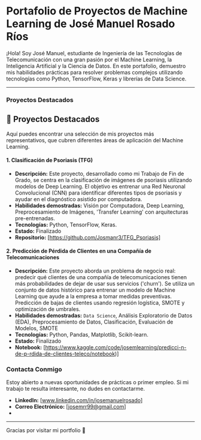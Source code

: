 # Portafolio de Proyectos de Machine Learning de José Manuel Rosado Ríos

¡Hola! Soy José Manuel, estudiante de Ingeniería de las Tecnologías de Telecomunicación con una gran pasión por el Machine Learning, la Inteligencia Artificial y la Ciencia de Datos. En este portafolio, demuestro mis habilidades prácticas para resolver problemas complejos utilizando tecnologías como Python, TensorFlow, Keras y librerías de Data Science.

---

### **Proyectos Destacados**
## 🚀 Proyectos Destacados

Aquí puedes encontrar una selección de mis proyectos más representativos, que cubren diferentes áreas de aplicación del Machine Learning.

#### **1. Clasificación de Psoriasis (TFG)**
* **Descripción:** Este proyecto, desarrollado como mi Trabajo de Fin de Grado, se centra en la clasificación de imágenes de psoriasis utilizando modelos de Deep Learning. El objetivo es entrenar una Red Neuronal Convolucional (CNN) para identificar diferentes tipos de psoriasis y ayudar en el diagnóstico asistido por computadora.
* **Habilidades demostradas:** Visión por Computadora, Deep Learning, Preprocesamiento de Imágenes, 'Transfer Learning' con arquitecturas pre-entrenadas.
* **Tecnologías:** Python, TensorFlow, Keras.
* **Estado:** Finalizado
* **Repositorio:** [https://github.com/Josmanr3/TFG_Psoriasis]

#### **2. Predicción de Pérdida de Clientes en una Compañía de Telecomunicaciones**
* **Descripción:** Este proyecto aborda un problema de negocio real: predecir qué clientes de una compañía de telecomunicaciones tienen más probabilidades de dejar de usar sus servicios ('churn'). Se utiliza un conjunto de datos histórico para entrenar un modelo de Machine Learning que ayude a la empresa a tomar medidas preventivas. Predicción de bajas de clientes usando regresión logística, SMOTE y optimización de umbrales. 
* **Habilidades demostradas:** `Data Science`, Análisis Exploratorio de Datos (EDA), Preprocesamiento de Datos, Clasificación, Evaluación de Modelos, SMOTE
* **Tecnologías:** Python, Pandas, Matplotlib, Scikit-learn.
* **Estado:** Finalizado
* **Notebook:** [https://www.kaggle.com/code/josemlearning/predicci-n-de-p-rdida-de-clientes-teleco/notebook)]

### **Contacta Conmigo**

Estoy abierto a nuevas oportunidades de prácticas o primer empleo. Si mi trabajo te resulta interesante, no dudes en contactarme.

* **LinkedIn:** [www.linkedin.com/in/josemanuelrosado]
* **Correo Electrónico:** [josemrr99@gmail.com]
* 
---

Gracias por visitar mi portfolio 🚀
